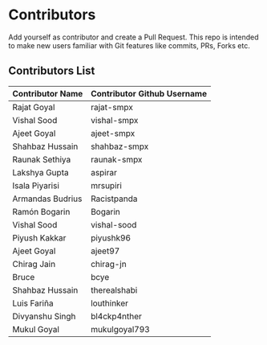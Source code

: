# Contributors
Add yourself as contributor and create a Pull Request.
This repo is intended to make new users familiar with Git features like commits, PRs, Forks etc.

## Contributors List
| Contributor Name | Contributor Github Username |
|------------------|-----------------------------|
| Rajat Goyal | rajat-smpx |
| Vishal Sood | vishal-smpx |
| Ajeet Goyal | ajeet-smpx |
| Shahbaz Hussain |   shahbaz-smpx |
| Raunak Sethiya |   raunak-smpx |
| Lakshya Gupta | aspirar |
| Isala Piyarisi | mrsupiri |
| Armandas Budrius | Racistpanda |
| Ramón Bogarin |   Bogarin |
| Vishal Sood |   vishal-sood |
| Piyush Kakkar | piyushk96 |
| Ajeet Goyal | ajeet97 |
| Chirag Jain |   chirag-jn |
| Bruce | bcye |
| Shahbaz Hussain |   therealshabi |
| Luis Fariña | louthinker |
| Divyanshu Singh |   bl4ckp4nther |
| Mukul Goyal | mukulgoyal793 |

